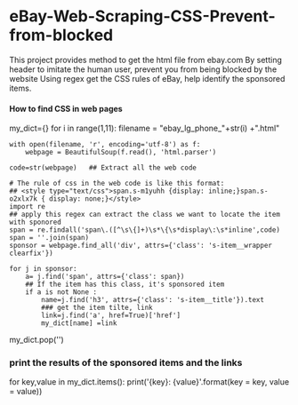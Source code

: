# eBay-Web-Scraping-CSS-Prevent-from-blocked
This project provides method to get the html file from ebay.com By setting header to imitate the human user, prevent you from being blocked by the website Using regex get the CSS rules of eBay, help identify the sponsored items.

#### How to find CSS in web pages
my_dict={}
for i in range(1,11):
    filename = "ebay_lg_phone_"+str(i) +".html"
    
    with open(filename, 'r', encoding='utf-8') as f:
        webpage = BeautifulSoup(f.read(), 'html.parser')
    
    code=str(webpage)   ## Extract all the web code
    
    # The rule of css in the web code is like this format: 
    ## <style type="text/css">span.s-m1yuhh {display: inline;}span.s-o2xlx7k { display: none;}</style>
    import re
    ## apply this regex can extract the class we want to locate the item with sponored
    span = re.findall('span\.([^\s\{]+)\s*\{\s*display\:\s*inline',code)
    span = ''.join(span)
    sponsor = webpage.find_all('div', attrs={'class': 's-item__wrapper clearfix'})
    
    for j in sponsor:
        a= j.find('span', attrs={'class': span})  
        ## If the item has this class, it's sponsored item
        if a is not None :
            name=j.find('h3', attrs={'class': 's-item__title'}).text 
            ### get the item tilte, link
            link=j.find('a', href=True)['href']
            my_dict[name] =link
my_dict.pop('')
### print the results of the sponsored items and the links
for key,value in my_dict.items(): 
    print('{key}: {value}'.format(key = key, value = value))

